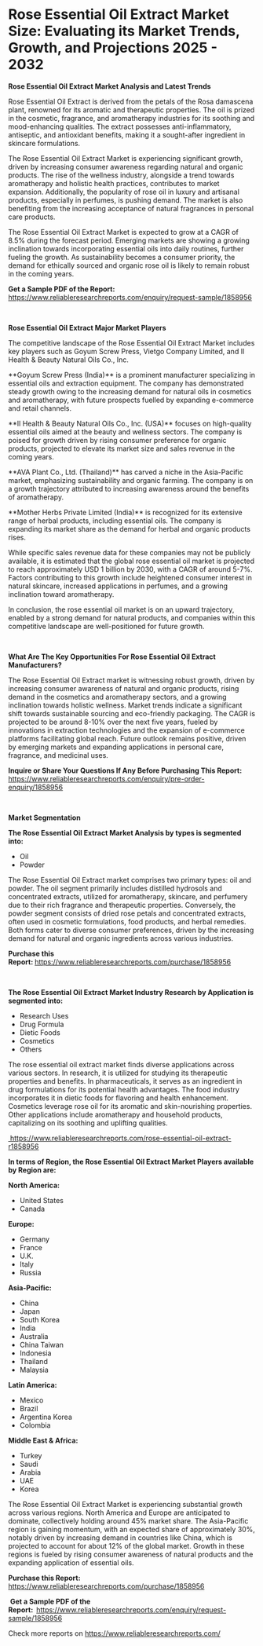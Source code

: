 <p><h1>Rose Essential Oil Extract Market Size: Evaluating its Market Trends, Growth, and Projections 2025 - 2032</h1></p><p><strong>Rose Essential Oil Extract Market Analysis and Latest Trends</strong></p>
<p><p>Rose Essential Oil Extract is derived from the petals of the Rosa damascena plant, renowned for its aromatic and therapeutic properties. The oil is prized in the cosmetic, fragrance, and aromatherapy industries for its soothing and mood-enhancing qualities. The extract possesses anti-inflammatory, antiseptic, and antioxidant benefits, making it a sought-after ingredient in skincare formulations.</p><p>The Rose Essential Oil Extract Market is experiencing significant growth, driven by increasing consumer awareness regarding natural and organic products. The rise of the wellness industry, alongside a trend towards aromatherapy and holistic health practices, contributes to market expansion. Additionally, the popularity of rose oil in luxury and artisanal products, especially in perfumes, is pushing demand. The market is also benefiting from the increasing acceptance of natural fragrances in personal care products.</p><p>The Rose Essential Oil Extract Market is expected to grow at a CAGR of 8.5% during the forecast period. Emerging markets are showing a growing inclination towards incorporating essential oils into daily routines, further fueling the growth. As sustainability becomes a consumer priority, the demand for ethically sourced and organic rose oil is likely to remain robust in the coming years.</p></p>
<p><strong>Get a Sample PDF of the Report:&nbsp;</strong> <a href="https://www.reliableresearchreports.com/enquiry/request-sample/1858956?utm_campaign=2797&utm_medium=2&utm_source=Github&utm_content=ia&utm_term=03042025&utm_id=rose-essential-oil-extract">https://www.reliableresearchreports.com/enquiry/request-sample/1858956</a></p>
<p>&nbsp;</p>
<p><strong>Rose Essential Oil Extract Major Market Players</strong></p>
<p><p>The competitive landscape of the Rose Essential Oil Extract Market includes key players such as Goyum Screw Press, Vietgo Company Limited, and Il Health & Beauty Natural Oils Co., Inc. </p><p>**Goyum Screw Press (India)** is a prominent manufacturer specializing in essential oils and extraction equipment. The company has demonstrated steady growth owing to the increasing demand for natural oils in cosmetics and aromatherapy, with future prospects fuelled by expanding e-commerce and retail channels. </p><p>**Il Health & Beauty Natural Oils Co., Inc. (USA)** focuses on high-quality essential oils aimed at the beauty and wellness sectors. The company is poised for growth driven by rising consumer preference for organic products, projected to elevate its market size and sales revenue in the coming years.</p><p>**AVA Plant Co., Ltd. (Thailand)** has carved a niche in the Asia-Pacific market, emphasizing sustainability and organic farming. The company is on a growth trajectory attributed to increasing awareness around the benefits of aromatherapy.</p><p>**Mother Herbs Private Limited (India)** is recognized for its extensive range of herbal products, including essential oils. The company is expanding its market share as the demand for herbal and organic products rises.</p><p>While specific sales revenue data for these companies may not be publicly available, it is estimated that the global rose essential oil market is projected to reach approximately USD 1 billion by 2030, with a CAGR of around 5-7%. Factors contributing to this growth include heightened consumer interest in natural skincare, increased applications in perfumes, and a growing inclination toward aromatherapy. </p><p>In conclusion, the rose essential oil market is on an upward trajectory, enabled by a strong demand for natural products, and companies within this competitive landscape are well-positioned for future growth.</p></p>
<p>&nbsp;</p>
<p><strong>What Are The Key Opportunities For Rose Essential Oil Extract Manufacturers?</strong></p>
<p><p>The Rose Essential Oil Extract market is witnessing robust growth, driven by increasing consumer awareness of natural and organic products, rising demand in the cosmetics and aromatherapy sectors, and a growing inclination towards holistic wellness. Market trends indicate a significant shift towards sustainable sourcing and eco-friendly packaging. The CAGR is projected to be around 8-10% over the next five years, fueled by innovations in extraction technologies and the expansion of e-commerce platforms facilitating global reach. Future outlook remains positive, driven by emerging markets and expanding applications in personal care, fragrance, and medicinal uses.</p></p>
<p><strong>Inquire or Share Your Questions If Any Before Purchasing This Report:</strong> <a href="https://www.reliableresearchreports.com/enquiry/pre-order-enquiry/1858956?utm_campaign=2797&utm_medium=2&utm_source=Github&utm_content=ia&utm_term=03042025&utm_id=rose-essential-oil-extract">https://www.reliableresearchreports.com/enquiry/pre-order-enquiry/1858956</a></p>
<p>&nbsp;</p>
<p><strong>Market Segmentation</strong></p>
<p><strong>The Rose Essential Oil Extract Market Analysis by types is segmented into:</strong></p>
<p><ul><li>Oil</li><li>Powder</li></ul></p>
<p><p>The Rose Essential Oil Extract market comprises two primary types: oil and powder. The oil segment primarily includes distilled hydrosols and concentrated extracts, utilized for aromatherapy, skincare, and perfumery due to their rich fragrance and therapeutic properties. Conversely, the powder segment consists of dried rose petals and concentrated extracts, often used in cosmetic formulations, food products, and herbal remedies. Both forms cater to diverse consumer preferences, driven by the increasing demand for natural and organic ingredients across various industries.</p></p>
<p><strong>Purchase this Report:&nbsp;</strong><a href="https://www.reliableresearchreports.com/purchase/1858956?utm_campaign=2797&utm_medium=2&utm_source=Github&utm_content=ia&utm_term=03042025&utm_id=rose-essential-oil-extract">https://www.reliableresearchreports.com/purchase/1858956</a></p>
<p>&nbsp;</p>
<p><strong>The Rose Essential Oil Extract Market Industry Research by Application is segmented into:</strong></p>
<p><ul><li>Research Uses</li><li>Drug Formula</li><li>Dietic Foods</li><li>Cosmetics</li><li>Others</li></ul></p>
<p><p>The rose essential oil extract market finds diverse applications across various sectors. In research, it is utilized for studying its therapeutic properties and benefits. In pharmaceuticals, it serves as an ingredient in drug formulations for its potential health advantages. The food industry incorporates it in dietic foods for flavoring and health enhancement. Cosmetics leverage rose oil for its aromatic and skin-nourishing properties. Other applications include aromatherapy and household products, capitalizing on its soothing and uplifting qualities.</p></p>
<p><a href="https://www.reliableresearchreports.com/rose-essential-oil-extract-r1858956?utm_campaign=2797&utm_medium=2&utm_source=Github&utm_content=ia&utm_term=03042025&utm_id=rose-essential-oil-extract">&nbsp;https://www.reliableresearchreports.com/rose-essential-oil-extract-r1858956</a></p>
<p><strong>In terms of Region, the Rose Essential Oil Extract Market Players available by Region are:</strong></p>
<p>
    <p> <strong> North America: </strong>
        <ul>
            <li>United States</li>
            <li>Canada</li>
        </ul>
        </p> 
    <p> <strong> Europe: </strong>
        <ul>
            <li>Germany</li>
            <li>France</li>
            <li>U.K.</li>
            <li>Italy</li>
            <li>Russia</li>
        </ul>
        </p> 
    <p> <strong> Asia-Pacific: </strong>
        <ul>
            <li>China</li>
            <li>Japan</li>
            <li>South Korea</li>
            <li>India</li>
            <li>Australia</li>
            <li>China Taiwan</li>
            <li>Indonesia</li>
            <li>Thailand</li>
            <li>Malaysia</li>
        </ul>
        </p> 
    <p> <strong> Latin America: </strong>
        <ul>
            <li>Mexico</li>
            <li>Brazil</li>
            <li>Argentina Korea</li>
            <li>Colombia</li>
        </ul>
        </p> 
    <p> <strong> Middle East & Africa: </strong>
        <ul>
            <li>Turkey</li>
            <li>Saudi</li>
            <li>Arabia</li>
            <li>UAE</li>
            <li>Korea</li>
        </ul>
    </p>
    </p>
<p><p>The Rose Essential Oil Extract Market is experiencing substantial growth across various regions. North America and Europe are anticipated to dominate, collectively holding around 45% market share. The Asia-Pacific region is gaining momentum, with an expected share of approximately 30%, notably driven by increasing demand in countries like China, which is projected to account for about 12% of the global market. Growth in these regions is fueled by rising consumer awareness of natural products and the expanding application of essential oils.</p></p>
<p><strong>Purchase this Report: </strong><a href="https://www.reliableresearchreports.com/purchase/1858956?utm_campaign=2797&utm_medium=2&utm_source=Github&utm_content=ia&utm_term=03042025&utm_id=rose-essential-oil-extract">https://www.reliableresearchreports.com/purchase/1858956</a></p>
<p>&nbsp;<strong>Get a Sample PDF of the Report:&nbsp;&nbsp;</strong><a href="https://www.reliableresearchreports.com/enquiry/request-sample/1858956?utm_campaign=2797&utm_medium=2&utm_source=Github&utm_content=ia&utm_term=03042025&utm_id=rose-essential-oil-extract">https://www.reliableresearchreports.com/enquiry/request-sample/1858956</a></p>
<p><strong></strong></p>
<p>Check more reports on <a href="https://www.reliableresearchreports.com/?utm_campaign=2797&utm_medium=2&utm_source=Github&utm_content=ia&utm_term=03042025&utm_id=rose-essential-oil-extract">https://www.reliableresearchreports.com/</a></p>